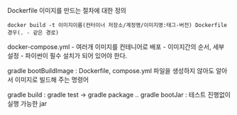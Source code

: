 Dockerfile
    이미지를 만드는 절차에 대한 정의

    docker build -t 이미지이름(컨터이너 저장소/계정명/이미지명:태그-버전) Dockerfile 경우(. - 같은 경로) 
docker-compose.yml
    - 여러개 이미지를 컨테니어로 배포 
    - 이미지간의 순서, 세부 설정 
    - 파이썬이 필수 설치가 되어 있어야 한다.


gradle bootBuildImage : Dockerfile, compose.yml 파일을 생성하지 않아도 알아서 이미지로 빌드해 주는 명령어


gradle build : gradle test -> gradle package .. 
gradle bootJar : 테스트 진행없이 실행 가능한 jar


